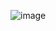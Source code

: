 ![image](https://user-images.githubusercontent.com/97594420/200333515-ab6dd8b6-e1bc-4187-9d57-4cebdae13135.png)
